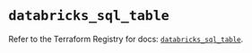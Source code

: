# `databricks_sql_table`

Refer to the Terraform Registry for docs: [`databricks_sql_table`](https://registry.terraform.io/providers/databricks/databricks/1.91.0/docs/resources/sql_table).
